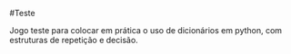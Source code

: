 #Teste

Jogo teste para colocar em prática o uso de dicionários em python, com estruturas de repetição e decisão.